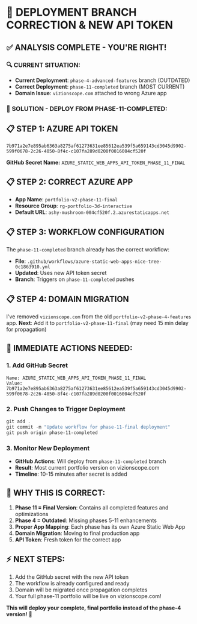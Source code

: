 # 🎯 DEPLOYMENT BRANCH CORRECTION & NEW API TOKEN

## ✅ **ANALYSIS COMPLETE - YOU'RE RIGHT!**

### 🔍 **CURRENT SITUATION:**

- **Current Deployment**: `phase-4-advanced-features` branch (OUTDATED)
- **Correct Deployment**: `phase-11-completed` branch (MOST CURRENT)
- **Domain Issue**: `vizionscope.com` attached to wrong Azure app

### 🚀 **SOLUTION - DEPLOY FROM PHASE-11-COMPLETED:**

## 📋 **STEP 1: AZURE API TOKEN**

```
7b971a2e7e895ab6363a8275af61273631ee85612ea539f5a659143cd3045d9902-599f0678-2c26-4050-8f4c-c107fa289d0200f0016004cf520f
```

**GitHub Secret Name:** `AZURE_STATIC_WEB_APPS_API_TOKEN_PHASE_11_FINAL`

## 📋 **STEP 2: CORRECT AZURE APP**

- **App Name**: `portfolio-v2-phase-11-final`
- **Resource Group**: `rg-portfolio-3d-interactive`
- **Default URL**: `ashy-mushroom-004cf520f.2.azurestaticapps.net`

## 📋 **STEP 3: WORKFLOW CONFIGURATION**

The `phase-11-completed` branch already has the correct workflow:

- **File**: `.github/workflows/azure-static-web-apps-nice-tree-0c1863910.yml`
- **Updated**: Uses new API token secret
- **Branch**: Triggers on `phase-11-completed` pushes

## 📋 **STEP 4: DOMAIN MIGRATION**

I've removed `vizionscope.com` from the old `portfolio-v2-phase-4-features` app. **Next**: Add it to
`portfolio-v2-phase-11-final` (may need 15 min delay for propagation)

## 🔧 **IMMEDIATE ACTIONS NEEDED:**

### 1. Add GitHub Secret

```
Name: AZURE_STATIC_WEB_APPS_API_TOKEN_PHASE_11_FINAL
Value: 7b971a2e7e895ab6363a8275af61273631ee85612ea539f5a659143cd3045d9902-599f0678-2c26-4050-8f4c-c107fa289d0200f0016004cf520f
```

### 2. Push Changes to Trigger Deployment

```powershell
git add .
git commit -m "Update workflow for phase-11-final deployment"
git push origin phase-11-completed
```

### 3. Monitor New Deployment

- **GitHub Actions**: Will deploy from `phase-11-completed` branch
- **Result**: Most current portfolio version on vizionscope.com
- **Timeline**: 10-15 minutes after secret is added

## 🎯 **WHY THIS IS CORRECT:**

1. **Phase 11 = Final Version**: Contains all completed features and optimizations
2. **Phase 4 = Outdated**: Missing phases 5-11 enhancements
3. **Proper App Mapping**: Each phase has its own Azure Static Web App
4. **Domain Migration**: Moving to final production app
5. **API Token**: Fresh token for the correct app

## ⚡ **NEXT STEPS:**

1. Add the GitHub secret with the new API token
2. The workflow is already configured and ready
3. Domain will be migrated once propagation completes
4. Your full phase-11 portfolio will be live on vizionscope.com!

**This will deploy your complete, final portfolio instead of the phase-4 version!** 🚀
